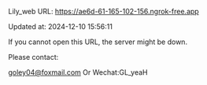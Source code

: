 Lily_web URL: https://ae6d-61-165-102-156.ngrok-free.app

Updated at: 2024-12-10 15:56:11

If you cannot open this URL, the server might be down.

Please contact: 

goley04@foxmail.com Or Wechat:GL_yeaH